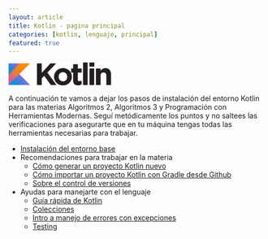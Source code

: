 ```yaml
---
layout: article
title: Kotlin - pagina principal
categories: [kotlin, lenguaje, principal]
featured: true
---
```


<img src="/img/wiki/Kotlin_logo.png" height="40%" width="40%">

A continuación te vamos a dejar los pasos de instalación del entorno Kotlin para las materias Algoritmos 2, Algoritmos 3 y Programación con Herramientas Modernas. Seguí metódicamente los puntos y no saltees las verificaciones para asegurarte que en tu máquina tengas todas las herramientas necesarias para trabajar.

* [Instalación del entorno base](kotlin-preparacion-de-un-entorno-de-desarrollo.html)
* Recomendaciones para trabajar en la materia
  * [Cómo generar un proyecto Kotlin nuevo](kotlin-creacion-proyecto.html)
  * [Cómo importar un proyecto Kotlin con Gradle desde Github](kotlin-bajar-un-proyecto-gradle-de-un-repositorio-git.html)
  * [Sobre el control de versiones](kotlin-amigandonos-git.html)
* Ayudas para manejarte con el lenguaje
  * [Guía rápida de Kotlin](kotlin-guia-rapida.html)
  * [Colecciones](https://docs.google.com/document/d/1lzOStySb8i94oVvZUIxkgymf2tuCDuXzqSTnClPqKSM/edit?usp=sharing)
  * [Intro a manejo de errores con excepciones](https://docs.google.com/document/d/1G0a9j-OA0rIEA5cdvEhIMbztJVo86ssvZKBK8HL9akg/edit?usp=sharing)
  * [Testing](https://docs.google.com/document/d/11mVR-4wEZhlQMDEqrfQeYLypEsrSqXv98dr78SA0Oq4/edit?usp=sharing)
